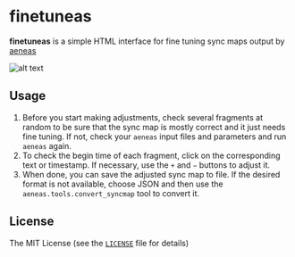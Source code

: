 # finetuneas

**finetuneas** is a simple HTML interface for fine tuning sync maps output by [aeneas](https://github.com/readbeyond/aeneas)

![alt text](https://github.com/klintan/finetuneas/raw/master/screenshot.png "Finetuneas screenshot")


## Usage

1. Before you start making adjustments, check several fragments at random to be sure that the sync map is mostly correct and it just needs fine tuning. If not, check your `aeneas` input files and parameters and run `aeneas` again.
2. To check the begin time of each fragment, click on the corresponding text or timestamp. If necessary, use the `+` and `−` buttons to adjust it.
3. When done, you can save the adjusted sync map to file. If the desired format is not available, choose JSON and then use the `aeneas.tools.convert_syncmap` tool to convert it.

## License

The MIT License (see the [`LICENSE`](LICENSE) file for details)

